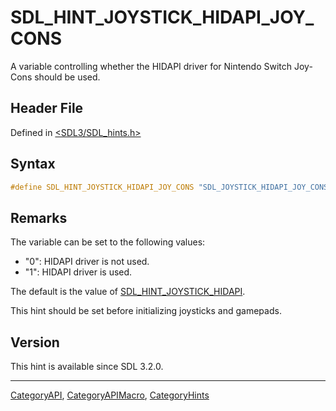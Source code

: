 # SDL_HINT_JOYSTICK_HIDAPI_JOY_CONS

A variable controlling whether the HIDAPI driver for Nintendo Switch Joy-Cons should be used.

## Header File

Defined in [<SDL3/SDL_hints.h>](https://github.com/libsdl-org/SDL/blob/main/include/SDL3/SDL_hints.h)

## Syntax

```c
#define SDL_HINT_JOYSTICK_HIDAPI_JOY_CONS "SDL_JOYSTICK_HIDAPI_JOY_CONS"
```

## Remarks

The variable can be set to the following values:

- "0": HIDAPI driver is not used.
- "1": HIDAPI driver is used.

The default is the value of
[SDL_HINT_JOYSTICK_HIDAPI](SDL_HINT_JOYSTICK_HIDAPI).

This hint should be set before initializing joysticks and gamepads.

## Version

This hint is available since SDL 3.2.0.





----
[CategoryAPI](CategoryAPI), [CategoryAPIMacro](CategoryAPIMacro), [CategoryHints](CategoryHints)

